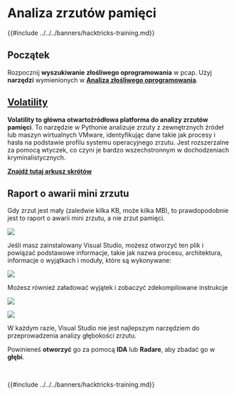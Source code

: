 # Analiza zrzutów pamięci

{{#include ../../../banners/hacktricks-training.md}}

## Początek

Rozpocznij **wyszukiwanie** **złośliwego oprogramowania** w pcap. Użyj **narzędzi** wymienionych w [**Analiza złośliwego oprogramowania**](../malware-analysis.md).

## [Volatility](../../../generic-methodologies-and-resources/basic-forensic-methodology/memory-dump-analysis/volatility-cheatsheet.md)

**Volatility to główna otwartoźródłowa platforma do analizy zrzutów pamięci**. To narzędzie w Pythonie analizuje zrzuty z zewnętrznych źródeł lub maszyn wirtualnych VMware, identyfikując dane takie jak procesy i hasła na podstawie profilu systemu operacyjnego zrzutu. Jest rozszerzalne za pomocą wtyczek, co czyni je bardzo wszechstronnym w dochodzeniach kryminalistycznych.

**[Znajdź tutaj arkusz skrótów](../../../generic-methodologies-and-resources/basic-forensic-methodology/memory-dump-analysis/volatility-cheatsheet.md)**

## Raport o awarii mini zrzutu

Gdy zrzut jest mały (zaledwie kilka KB, może kilka MB), to prawdopodobnie jest to raport o awarii mini zrzutu, a nie zrzut pamięci.

![](<../../../images/image (216).png>)

Jeśli masz zainstalowany Visual Studio, możesz otworzyć ten plik i powiązać podstawowe informacje, takie jak nazwa procesu, architektura, informacje o wyjątkach i moduły, które są wykonywane:

![](<../../../images/image (217).png>)

Możesz również załadować wyjątek i zobaczyć zdekompilowane instrukcje

![](<../../../images/image (219).png>)

![](<../../../images/image (218) (1).png>)

W każdym razie, Visual Studio nie jest najlepszym narzędziem do przeprowadzenia analizy głębokości zrzutu.

Powinieneś **otworzyć** go za pomocą **IDA** lub **Radare**, aby zbadać go w **głębi**.

​

{{#include ../../../banners/hacktricks-training.md}}

